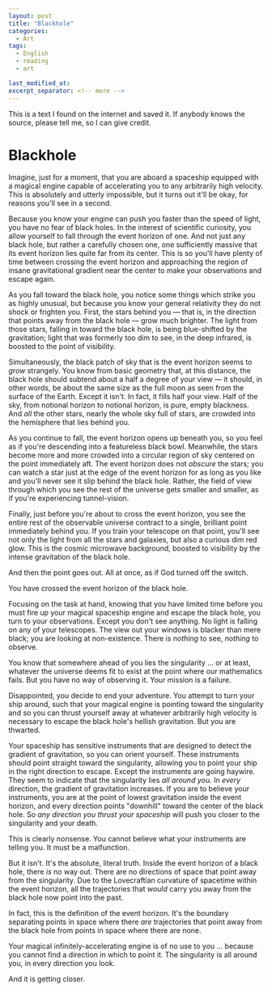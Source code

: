 ```yaml
---
layout: post
title: "Blackhole"
categories:
  - Art
tags:
  - English
  - reading
  - art

last_modified_at:
excerpt_separator: <!-- more -->
---
```


This is a text I found on the internet and saved it. If anybody knows the source, please tell me, so I can give credit.

<!-- more -->

# Blackhole

Imagine, just for a moment, that you are aboard a spaceship equipped with a magical engine capable of accelerating you to any arbitrarily high velocity. This is absolutely and utterly impossible, but it turns out it'll be okay, for reasons you'll see in a second.

Because you know your engine can push you faster than the speed of light, you have no fear of black holes. In the interest of scientific curiosity, you allow yourself to fall through the event horizon of one. And not just any black hole, but rather a carefully chosen one, one sufficiently massive that its event horizon lies quite far from its center. This is so you'll have plenty of time between crossing the event horizon and approaching the region of insane gravitational gradient near the center to make your observations and escape again.

As you fall toward the black hole, you notice some things which strike you as highly unusual, but because you know your general relativity they do not shock or frighten you. First, the stars behind you — that is, in the direction that points away from the black hole — grow much brighter. The light from those stars, falling in toward the black hole, is being blue-shifted by the gravitation; light that was formerly too dim to see, in the deep infrared, is boosted to the point of visibility.

Simultaneously, the black patch of sky that is the event horizon seems to *grow* strangely. You know from basic geometry that, at this distance, the black hole should subtend about a half a degree of your view — it should, in other words, be about the same size as the full moon as seen from the surface of the Earth. Except it isn't. In fact, it fills half your view. Half of the sky, from notional horizon to notional horizon, is pure, empty blackness. And *all* the other stars, nearly the whole sky full of stars, are crowded into the hemisphere that lies behind you.

As you continue to fall, the event horizon opens up beneath you, so you feel as if you're descending into a featureless black bowl. Meanwhile, the stars become more and more crowded into a circular region of sky centered on the point immediately aft. The event horizon does not *obscure* the stars; you can watch a star just at the edge of the event horizon for as long as you like and you'll never see it slip behind the black hole. Rather, the field of view through which you see the rest of the universe gets smaller and smaller, as if you're experiencing tunnel-vision.

Finally, just before you're about to cross the event horizon, you see the entire rest of the observable universe contract to a single, brilliant point immediately behind you. If you train your telescope on that point, you'll see not only the light from all the stars and galaxies, but also a curious dim red glow. This is the cosmic microwave background, boosted to visibility by the intense gravitation of the black hole.

And then the point goes out. All at once, as if God turned off the switch.

You have crossed the event horizon of the black hole.

Focusing on the task at hand, knowing that you have limited time before you must fire up your magical spaceship engine and escape the black hole, you turn to your observations. Except you don't see anything. No light is falling on any of your telescopes. The view out your windows is blacker than mere black; you are looking at non-existence. There is *nothing* to see, *nothing* to observe.

You know that somewhere ahead of you lies the singularity … or at least, whatever the universe deems fit to exist at the point where our mathematics fails. But you have no way of observing it. Your mission is a failure.

Disappointed, you decide to end your adventure. You attempt to turn your ship around, such that your magical engine is pointing toward the singularity and so you can thrust yourself away at whatever arbitrarily high velocity is necessary to escape the black hole's hellish gravitation. But you are thwarted.

Your spaceship has sensitive instruments that are designed to detect the gradient of gravitation, so you can orient yourself. These instruments should point straight toward the singularity, allowing you to point your ship in the right direction to escape. Except the instruments are going haywire. They seem to indicate that the singularity lies *all around you.* In *every* direction, the gradient of gravitation increases. If you are to believe your instruments, you are at the point of lowest gravitation inside the event horizon, and every direction points "downhill" toward the center of the black hole. So *any direction you thrust your spaceship* will push you closer to the singularity and your death.

This is clearly nonsense. You cannot believe what your instruments are telling you. It must be a malfunction.

But it isn't. It's the absolute, literal truth. Inside the event horizon of a black hole, there *is* no way out. There are no directions of space that point away from the singularity. Due to the Lovecraftian curvature of spacetime within the event horizon, all the trajectories that *would* carry you away from the black hole now point into the past.

In fact, this is the definition of the event horizon. It's the boundary separating points in space where there *are* trajectories that point away from the black hole from points in space where there are none.

Your magical infinitely-accelerating engine is of no use to you … because you cannot find a direction in which to point it. The singularity is all around you, in every direction you look.

And it is getting closer.